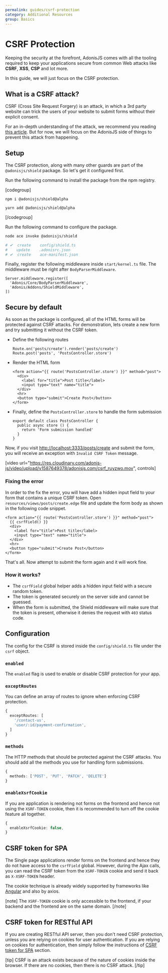 ```yaml
---
permalink: guides/csrf-protection
category: Additional Resources
group: Basics
---
```


# CSRF Protection
Keeping the security at the forefront, AdonisJS comes with all the tooling required to keep your applications secure from common Web attacks like **CSRF**, **XSS**, **CSP** and lot more.

In this guide, we will just focus on the CSRF protection.

## What is a CSRF attack?
CSRF (Cross Site Request Forgery) is an attack, in which a 3rd party website can trick the users of your website to submit forms without their explicit consent.

For an in-depth understanding of the attack, we recommend you reading [this article](https://owasp.org/www-community/attacks/csrf). But for now, we will focus on the AdonisJS side of things to prevent this attack from happening.

## Setup
The CSRF protection, along with many other guards are part of the `@adonisjs/shield` package. So let's get it configured first.

Run the following command to install the package from the npm registry.

[codegroup]
```sh{}{npm}
npm i @adonisjs/shield@alpha
```

```sh{}{yarn}
yarn add @adonisjs/shield@alpha
```
[/codegroup]

Run the following command to configure the package.

```sh
node ace invoke @adonisjs/shield

# ✔  create    config/shield.ts
#    update    .adonisrc.json
# ✔  create    ace-manifest.json
```

Finally, register the following middleware inside `start/kernel.ts` file. The middleware must be right after `BodyParserMiddleware`.

```ts{3}{start/kernel.ts}
Server.middleware.register([
  'Adonis/Core/BodyParserMiddleware',
  'Adonis/Addons/ShieldMiddleware',
])
```

## Secure by default
As soon as the package is configured, all of the HTML forms will be protected against CSRF attacks. For demonstration, lets create a new form and try submitting it without the CSRF token.

- Define the following routes
  ```ts{}{start/routes.ts}
  Route.on('posts/create').render('posts/create')
  Route.post('posts', 'PostsController.store')
  ```

- Render the HTML form
  ```edge{}{resources/views/posts/create.edge}
  <form action="{{ route('PostsController.store') }}" method="post">
    <div>
      <label for="title">Post title</label>
      <input type="text" name="title">
    </div>
    <hr>
    <button type="submit">Create Post</button>
  </form>
  ```

- Finally, define the `PostsController.store` to handle the form submission
  ```ts{}{app/Controllers/Http/PostsController.ts}
  export default class PostsController {
    public async store () {
      return 'Form submission handled'
    }
  }
  ```

Now, if you visit [http://localhost:3333/posts/create](http://localhost:3333/posts/create) and submit the form, you will receive an exception with `Invalid CSRF Token` message.

[video url="https://res.cloudinary.com/adonis-js/video/upload/v1587649378/adonisjs.com/csrf_ruyzwo.mov", controls]

### Fixing the error
In order to the fix the error, you will have add a hidden input field to your form that contains a unique CSRF token. Open `resources/views/posts/create.edge` file and update the form body as shown in the following code snippet.

```edge{2}
<form action="{{ route('PostsController.store') }}" method="post">
  {{ csrfField() }}
  <div>
    <label for="title">Post title</label>
    <input type="text" name="title">
  </div>
  <hr>
  <button type="submit">Create Post</button>
</form>
```

That's all. Now attempt to submit the form again and it will work fine.

### How it works?
- The `csrfField` global helper adds a hidden input field with a secure random token.
- The token is generated securely on the server side and cannot be guessed.
- When the form is submitted, the Shield middleware will make sure that the token is present, otherwise it denies the request with `403` status code.

## Configuration
The config for the CSRF is stored inside the `config/shield.ts` file under the `csrf` object.

### `enabled`
The `enabled` flag is used to enable or disable CSRF protection for your app.

### `exceptRoutes`
You can define an array of routes to ignore when enforcing CSRF protection.

```ts
{
  exceptRoutes: [
    '/contact-us',
    'user/:id/payment-confirmation',
  ]
}
```

### `methods`
The HTTP methods that should be protected against the CSRF attacks. You should add all the methods you use for handling form submissions.

```ts
{
  methods: ['POST', 'PUT', 'PATCH', 'DELETE']
}
```

### `enableXsrfCookie`
If you are application is rendering not forms on the frontend and hence not using the `XSRF-TOKEN` cookie, then it is recommended to turn off the cookie feature all together.

```ts
{
  enableXsrfCookie: false,
}
```

## CSRF token for SPA
The Single page applications render forms on the frontend and hence they do not have access to the `csrfField` global. However, during the Ajax calls, you can read the CSRF token from the `XSRF-TOKEN` cookie and send it back as `X-XSRF-TOKEN` header.

The cookie technique is already widely supported by frameworks like [Angular](https://angular.io/api/common/http/HttpClientXsrfModule) and also by axios.

[note]
The `XSRF-TOKEN` cookie is only accessible to the frontend, if your backend and the frontend are on the same domain.
[/note]

## CSRF token for RESTful API
If you are creating RESTful API server, then you don't need CSRF protection, unless you are relying on cookies for user authentication. If you are relying on cookies for authentication, then simply follow the instructions of [CSRF token for SPA](#csrf-token-for-spa) section.

[tip]
CSRF is an attack exists because of the nature of cookies inside the browser. If there are no cookies, then there is no CSRF attack.
[/tip]
